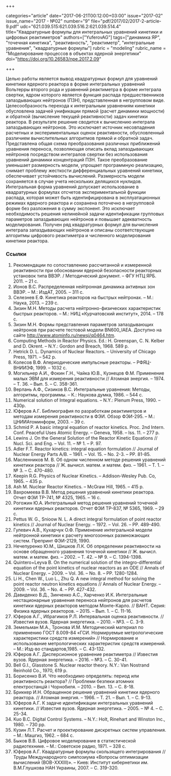 +++

categories="article"
date="2017-06-21T00:12:00+03:00"
issue="2017-02"
issue_name="2017 - №02"
number="9"
file="pdf/2017/02/2017-2-article-9.pdf"
udc="621.039.515:621.039.516.2:621.039.514.4"
title="Квадратурные формулы для интегральных уравнений кинетики и цифровых реактиметров"
authors=["YuferovAG"]
tags=["динамика ЯР", "точечная кинетика", "реактивность", "реактиметр", "интегральные уравнения", "квадратурные формулы"]
rubric = "modeling"
rubric_name = "Моделирование процессов в объектах ядерной энергетики"
doi="https://doi.org/10.26583/npe.2017.2.09"

+++

Целью работы является вывод квадратурных формул для уравнений кинетики ядерного реактора в форме интегральных уравнений Вольтерры второго рода и уравнений реактиметра в форме интеграла свертки, ядром которого является функция распада предшественников запаздывающих нейтронов (ПЗН), представленная в негрупповом виде. Целесообразность перехода к интегральным уравнениям кинетики обусловлена задачей унификации прямой (расчет динамики мощности) и обратной (вычисление текущей реактивности) задач кинетики реактора. В результате решение сводится к вычислению интеграла запаздывающих нейтронов. Это исключает источник несовпадения расчетных и экспериментальных оценок реактивности, обусловленный различием вычислительных алгоритмов прямой и обратной задач. Представлена общая схема преобразования различных приближений уравнения переноса, позволяющая описать вклад запаздывающих нейтронов посредством интегралов свертки без использования уравнений динамики концентраций ПЗН. Такое преобразование уменьшает размерность модели, упрощает программную реализацию, снимает проблему жесткости дифференциальных уравнений кинетики, обеспечивает устойчивость вычислений. Размерность модели сохраняется в случае учета нескольких делящихся нуклидов. Интегральная форма уравнений допускает использование в квадратурных формулах отсчетов экспериментальной функции распада, которая может быть идентифицирована в эксплуатационных режимах ядерного реактора и сохранена поточечно в негрупповой форме без разложения в сумму экспонент. Это исключает необходимость решения нелинейной задачи идентификации групповых параметров запаздывающих нейтронов и повышает адекватность моделирования. Получен ряд квадратурных формул для вычисления интеграла запаздывающих нейтронов и описаны соответствующие алгоритмы цифрового реактиметра и численного моделирования кинетики реактора.

### Ссылки

1. Рекомендации по сопоставлению рассчитанной и измеренной реактивности при обосновании ядерной безопасности реакторных установок типа ВВЭР. / Методический документ. – ФГУ НТЦ ЯРБ. 2011. – 21 с.
2. Ионов В.С. Распределенная нейтронная динамика активных зон ВВЭР. – М.: ИздАТ, 2005. – 311 c.
3. Селезнев Е.Ф. Кинетика реакторов на быстрых нейтронах. – М.: Наука, 2013. – 239 с.
4. Зизин М.Н. Методы расчета нейтронно-физических характеристик быстрых реакторов. – М.: НИЦ «Курчатовский институт», 2014. – 178 с.
5. Зизин М.Н. Формы представления параметров запаздывающих нейтронов при расчете тестовой модели BN600_IAEA. Доступно на сайте http://www.atominfo.ru/newsj/q0464.htm.
6. Computing Methods in Reactor Physics. Ed.: H. Greenspan, C. N. Kelber and D. Okrent. – N.Y.: Gordon and Breach, 1968. 589 p.
7. Hetrick D. L. Dynamics of Nuclear Reactors. – University of Chicago Press, 1971. – 542 p.
8. Колесов В.Ф. Апериодические импульсные реакторы. – РФЯЦ-ВНИИЭФ, 1999. – 1032 с.
9. Могильнер А.И., Фокин Г.Н., Чайка Ю.В., Кузнецов Ф.М. Применение малых ЭВМ для измерения реактивности // Атомная энергия. – 1974. – Т. 36. – Вып. 5. – C. 358-361.
10. Верлань А.Ф., Сизиков В.С. Интегральные уравнения: Методы, алгоритмы, программы. – К.: Наукова думка, 1986. – 544 с.
11. Numerical solution of Integral equations. – N.Y.: Plenum Press, 1990. – 430p.
12. Юферов А.Г. Библиография по разработкам реактиметров и методам измерения реактивности в ФЭИ. Обзор ФЭИ-295. – М.: ЦНИИАтоминформ, 2003. – 39 с.
13. Schmid P. A basic integral equation of reactor kinetics. Proc. 2nd Intern. Conf. Peaceful Uses Atomic Energy. – Geneva, 1958. – Iss. 11. – 277 p.
14. Lewins J. On the General Solution of the Reactor Kinetic Equations // Nucl. Sci. and Eng. – Vol. 11. – № 1. – P. 97.
15. Adler F.T. Reactor kinetics: integral equation formulation // Journal of Nuclear Energy Parts A/B. – 1961. – Vol. 15. – No. 2-3. – PP. 81-85.
16. Масленников М. В. Об одном численном методе решения уравнений кинетики реактора // Ж. вычисл. матем. и матем. физ. – 1961. – Т. 1. – № 3. – С. 470-480.
17. Keepin R.G. Physics of Nuclear Kinetics. – Addison-Wesley Pub. Co, 1965. – 435 p.
18. Ash M. Nuclear Reactor Kinetics. – McGraw Hill, 1965. – 415 p.
19. Вахромеева В.В. Метод решения уравнений кинетики реактора. Отчет ФЭИ ТР-741, № 4325, 1965. – 16 с.
20. Рогожин Ю.А. Интегральный метод решения уравнений точечной кинетики ядерных реакторов. Отчет ФЭИ ТР-837, № 5365, 1969. – 29 с.
21. Pettus W. G., Snioow N. L. A direct integral formulation of point reactor kinetics // Journal of Nuclear Energy. – 1972. – Vol. 26. – PP. 489-490.
22. Гулевич А.В., Кухарчук О.Ф. Применение интегральной модели нейтронной кинетики к расчету многозонных размножающих систем. Препринт ФЭИ-2129, 1990.
23. Нечепуренко Ю.М., Шишков Л.К. Об определении реактивности на основе обращенного уравнения точечной кинетики // Ж. вычисл. матем. и матем. физ. – 2002. – Т. 42. – № 9. – С. 1394-1398.
24. Quintero+Leyva B. On the numerical solution of the integro-differential equation of the point kinetics of nuclear reactors as an ODE // Annals of Nuclear Energy. – 2009. – Vol. 36. – No. 8. – PP. 1280-1284.
25. Li H., Chen W., Luo L., Zhu Q. A new integral method for solving the point reactor neutron kinetics equations // Annals of Nuclear Energy. – 2009. – Vol. 36. – No. 4. – PP. 427-432.
26. Давиденко В.Д., Зинченко А.С., Харченко И.К. Интегральные нестационарные уравнения переноса нейтронов для расчетов кинетики ядерных реакторов методом Монте-Карло. // ВАНТ. Серия: Физика ядерных реакторов. – 2015. – Вып. 1. – С. 11-16.
27. Юферов А.Г., Ибрагимов Р.Л. Интервальная оценка реактивности. // Известия вузов. Ядерная энергетика. – 2010. – №3. – C. 3-9.
28. Земельман М.А., Тронова И.М. Методический материал по применению ГОСТ 8.009-84 «ГСИ. Нормируемые метрологические характеристики средств измерений» // Нормирование и использование метрологических характеристик средств измерений. – М.: Изд-во стандартов,1985. – С. 43-132.
29. Юферов А.Г. Дисперсионное уравнение реактиметра // Известия вузов. Ядерная энергетика. – 2016. – №3. – C. 30-41.
30. Bell G.I., Glasstone S. Nuclear reactor theory. N.Y.: Van Nostrand Reinhold Co., 1970, 619 p.
31. Борисенко В.И. Что необходимо определять: период или реактивность реактора? // Проблеми безпеки атомних електростанцій і Чорнобиля. – 2010. – Вип. 13. – С. 8-18.
32. Бриккер И.Н. Обращенное решение уравнений кинетики ядерного реактора. // Атомная энергия. – 1966. – Т. 21. – Вып. 1. – С. 9-13.
33. Юферов А.Г. К задаче идентификации интегральных уравнений кинетики. // Известия вузов. Ядерная энергетика. – 2005. – № 4. – С. 25-34.
34. Kuo B.C. Digital Control Systems. – N.Y.: Holt, Rinehart and Winston Inc., 1980. – 730 pp.
35. Кузин Л.Т. Расчет и проектирование дискретных систем управления. – М.: Машгиз, 1962. – 684 с.
36. Быков В.В. Цифровое моделирование в статистической радиотехнике. – М.: Советское радио, 1971. – 328 с.
37. Юферов А.Г. Квадратурные формулы скользящего интегрирования // Труды Международного симпозиума «Вопросы оптимизации вычислений (ВОВ-XXXIII)». – Киев: Институт кибернетики им. В.М.Глушкова НАН Украины, 2007. – С. 319-320.